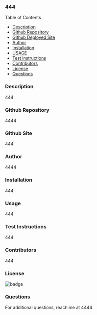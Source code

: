 ### 444

  Table of Contents
  * [Description](#description)
  * [Github Repository](#githubRepo)
  * [Github Deployed Site](#homepage)
  * [Author](#author)
  * [Installation](#installation)
  * [USAGE](#usage)
  * [Test Instructions](#testInstructions)
  * [Contributors](#contributors)
  * [License](#licenses)
  * [Questions](#questions)
  
 
  ### Description
  444

  ### Github Repository
  4444

  ### Github Site
  444

  ### Author
  4444

  ### Installation

  444


  ### Usage

  444


  ### Test Instructions

  444


  ### Contributors

  444


  ### License

  ![badge](https://img.shields.io/badge/Apache%20License-License-<color>)


  ### Questions

  For additional questions, reach me at 4444
